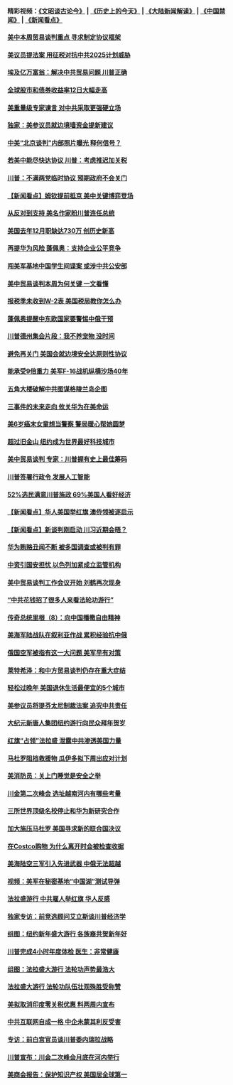 #### 精彩视频：[《文昭谈古论今》](http://45.76.195.252/wenzhao) | [《历史上的今天》](http://45.76.195.252/today-in-history) | [《大陆新闻解读》](http://45.76.195.252/ntdtv-comedy) | [《中国禁闻》](http://45.76.195.252/ntdtv-news) | [《新闻看点》](http://45.76.195.252/news-insight) 

 #### [美中本周贸易谈判重点 寻求制定协议框架](../pages/nsc412/n11041912.md?t=02131421) 

#### [美议员提法案 用征税对抗中共2025计划威胁](../pages/nsc412/n11040820.md?t=02131421) 

#### [埃及亿万富翁：解决中共贸易问题 川普正确](../pages/nsc412/n11040351.md?t=02131421) 

#### [全球股市和债券收益率12日大幅走高](../pages/nsc412/n11040548.md?t=02131421) 

#### [美重量级专家谏言 对中共采取更强硬立场](../pages/nsc412/n11040358.md?t=02131421) 

#### [独家：美参议员就边境墙资金提新建议](../pages/nsc412/n11040426.md?t=02131421) 

#### [中美“北京谈判”内部照片曝光 释何信号？](../pages/nsc412/n11040032.md?t=02131421) 

#### [若美中能尽快达协议 川普：考虑推迟加关税](../pages/nsc412/n11040298.md?t=02131421) 

#### [川普：不满两党临时协议 预期政府不会关门](../pages/nsc412/n11040382.md?t=02131421) 

#### [【新闻看点】姆钦提前抵京 美中关键博弈登场](../pages/nsc412/n11040007.md?t=02131421) 

#### [从反对到支持 美名作家盼川普连任总统](../pages/nsc412/n11040403.md?t=02131421) 

#### [美国去年12月职缺达730万 创历史新高](../pages/nsc412/n11040252.md?t=02131421) 

#### [再提华为风险 蓬佩奥：支持企业公平竞争](../pages/nsc412/n11040198.md?t=02131421) 

#### [闯美军基地中国学生间谍案 或涉中共公安部](../pages/nsc412/n11040083.md?t=02131421) 

#### [美中贸易谈判本周为何关键 一文看懂](../pages/nsc412/n11040025.md?t=02131421) 

#### [报税季未收到W-2表 美国税局教你怎么办](../pages/nsc412/n11040031.md?t=02131421) 

#### [蓬佩奥提醒中东欧国家要警惕中俄干预](../pages/nsc412/n11039745.md?t=02131421) 

#### [川普德州集会片段：我不养宠物 没时间](../pages/nsc412/n11039218.md?t=02131421) 

#### [避免再关门 美国会就边境安全达原则性协议](../pages/nsc412/n11039556.md?t=02131421) 

#### [能承受9倍重力 美军F-16战机纵横沙场40年](../pages/nsc412/n11039432.md?t=02131421) 

#### [五角大楼破解中共图谋格陵兰岛企图](../pages/nsc412/n11038368.md?t=02131421) 

#### [三事件的未来走向 攸关华为在美命运](../pages/nsc412/n11038473.md?t=02131421) 

#### [美6岁癌末女童想当警察 警局暖心帮她圆梦](../pages/nsc412/n11039117.md?t=02131421) 

#### [超过旧金山 纽约成为世界最好科技城市](../pages/nsc412/n11038537.md?t=02131421) 

#### [美中贸易谈判 专家：川普握有史上最佳筹码](../pages/nsc412/n11038534.md?t=02131421) 

#### [川普签署行政令 发展人工智能](../pages/nsc412/n11038189.md?t=02131421) 

#### [52%选民满意川普施政 69%美国人看好经济](../pages/nsc412/n11038428.md?t=02131421) 

#### [【新闻看点】华人美国举红旗 澳侨领被逐启示](../pages/nsc412/n11038210.md?t=02131421) 

#### [【新闻看点】新谈判刚启动 川习近期会晤？](../pages/nsc412/n11037934.md?t=02131421) 

#### [华为贿赂丑闻不断 被多国调查或被判有罪](../pages/nsc412/n11038028.md?t=02131421) 

#### [中资引国安担忧 以色列加紧成立监管机构](../pages/nsc412/n11037999.md?t=02131421) 

#### [美中贸易谈判工作会议开始 刘鹤再次现身](../pages/nsc412/n11037952.md?t=02131421) 

#### [“中共花钱招了很多人来看法轮功游行”](../pages/nsc412/n11035086.md?t=02131421) 

#### [传奇总统里根（8）：向中国播撒自由精神](../pages/nsc412/n11031942.md?t=02131421) 

#### [美海军陆战队在叙利亚作战 累积经验抗中俄](../pages/nsc412/n11037435.md?t=02131421) 

#### [俄国空军被指有这一大问题 美军早有对策](../pages/nsc412/n11036963.md?t=02131421) 

#### [莱特希泽：和中方贸易谈判仍存在重大症结](../pages/nsc412/n11036185.md?t=02131421) 

#### [轻松过晚年 美国退休生活最便宜的5个城市](../pages/nsc412/n11029797.md?t=02131421) 

#### [美参议员将提芬太尼制裁法案 追究中共责任](../pages/nsc412/n11036127.md?t=02131421) 

#### [大纪元新唐人集团纽约游行向民众拜年贺岁](../pages/nsc412/n11036091.md?t=02131421) 

#### [红旗“占领”法拉盛 泄露中共渗透美国力量](../pages/nsc412/n11035177.md?t=02131421) 

#### [马杜罗阻挡救援物 瓜伊多拟下周出应对计划](../pages/nsc412/n11035966.md?t=02131421) 

#### [美消防员：关上门睡觉是安全之举](../pages/nsc412/n11035932.md?t=02131421) 

#### [川金第二次峰会 选址越南河内有哪些考量](../pages/nsc412/n11034808.md?t=02131421) 

#### [三所世界顶级名校停止和华为新研究合作](../pages/nsc412/n11034829.md?t=02131421) 

#### [加大施压马杜罗 美国寻求新的联合国决议](../pages/nsc412/n11035619.md?t=02131421) 

#### [在Costco购物 为什么离开时会被检查收据](../pages/nsc412/n11029636.md?t=02131421) 

#### [美海陆空三军引入先进武器 中俄无法超越](../pages/nsc412/n11019720.md?t=02131421) 

#### [视频：美军在秘密基地“中国湖”测试导弹](../pages/nsc412/n11035439.md?t=02131421) 

#### [法拉盛游行 中共雇人举红旗 华人反感](../pages/nsc412/n11035206.md?t=02131421) 

#### [独家专访：前竞选顾问艾立斯谈川普经济学](../pages/nsc412/n11034992.md?t=02131421) 

#### [组图：纽约新年盛大游行 各族裔共贺新年好](../pages/nsc412/n11034920.md?t=02131421) 

#### [川普完成4小时年度体检 医生：非常健康](../pages/nsc412/n11034715.md?t=02131421) 

#### [组图：法拉盛大游行 法轮功声势最浩大](../pages/nsc412/n11034814.md?t=02131421) 

#### [法拉盛大游行 法轮功队伍壮观殊胜受称赞](../pages/nsc412/n11034852.md?t=02131421) 

#### [美拟取消印度零关税优惠 料两周内宣布](../pages/nsc412/n11034785.md?t=02131421) 

#### [中共互联网自成一格 中企未蒙其利反受害](../pages/nsc412/n11034725.md?t=02131421) 

#### [专访：前白宫官员谈川普委内瑞拉战略](../pages/nsc412/n11032742.md?t=02131421) 

#### [川普宣布：川金二次峰会月底在河内举行](../pages/nsc412/n11034200.md?t=02131421) 

#### [美商会报告：保护知识产权 美国居全球第一](../pages/nsc412/n11033507.md?t=02131421) 


